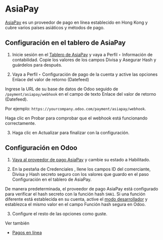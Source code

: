 # AsiaPay

[AsiaPay](https://www.asiapay.com/) es un proveedor de pago en línea
establecido en Hong Kong y cubre varios países asiáticos y métodos de pago.

## Configuración en el tablero de AsiaPay

  1. Inicie sesión en el [Tablero de AsiaPay](https://www.paydollar.com/b2c2/eng/merchant/index.jsp) y vaya a Perfil ‣ Información de contabilidad. Copie los valores de los campos Divisa y Asegurar Hash y guárdelos para después.

  2. Vaya a Perfil ‣ Configuración de pago de la cuenta y active las opciones Enlace del valor de retorno (Datefeed)

Ingrese la URL de su base de datos de Odoo seguido de
`/payment/asiapay/webhook` en el campo de texto Enlace del valor de retorno
(Datefeed).

Por ejemplo: `https://yourcompany.odoo.com/payment/asiapay/webhook`.

Haga clic en Probar para comprobar que el webhook está funcionando
correctamente.

  3. Haga clic en Actualizar para finalizar con la configuración.

## Configuración en Odoo

  1. [Vaya al proveedor de pago AsiaPay](../payment_providers.html#payment-providers-add-new) y cambie su estado a Habilitado.

  2. En la pestaña de Credenciales , llene los campos ID del comerciante, Divisa y Hash secreto seguro con los valores que guardo en el paso Configuración en el tablero de AsiaPay.

De manera predeterminada, el proveedor de pago AsiaPay está configurado para
verificar el hash secreto con la función hash `SHA1`. Si una función diferente
está establecida en su cuenta, active el [modo
desarrollador](../../general/developer_mode.html#developer-mode) y establezca
el mismo valor en el campo Función hash segura en Odoo.

  3. Configure el resto de las opciones como guste.

Ver también

  * [Pagos en línea](../payment_providers.html)

